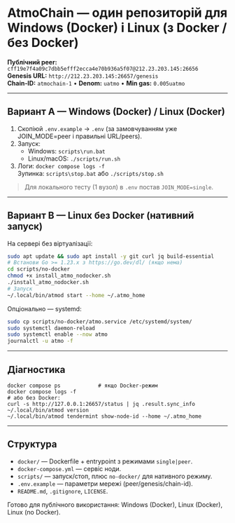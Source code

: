 # AtmoChain — один репозиторій для Windows (Docker) і Linux (з Docker / без Docker)

**Публічний peer:** `cff19e7f4a09c7dbb5efff2ecca4e70b936a5f07@212.23.203.145:26656`  
**Genesis URL:** `http://212.23.203.145:26657/genesis`  
**Chain‑ID:** `atmochain-1` • **Denom:** `uatmo` • **Min gas:** `0.005uatmo`

---

## Вариант A — Windows (Docker) / Linux (Docker)

1) Скопіюй `.env.example` → `.env` (за замовчуванням уже JOIN_MODE=peer і правильні URL/peers).
2) Запуск:
   - Windows: `scripts\run.bat`
   - Linux/macOS: `./scripts/run.sh`
3) Логи: `docker compose logs -f`  
   Зупинка: `scripts\stop.bat` або `./scripts/stop.sh`

> Для локального тесту (1 вузол) в `.env` постав `JOIN_MODE=single`.

---

## Вариант B — Linux **без Docker** (нативний запуск)

На сервері без віртуалізації:
```bash
sudo apt update && sudo apt install -y git curl jq build-essential
# Встанови Go >= 1.23.x з https://go.dev/dl/ (якщо нема)
cd scripts/no-docker
chmod +x install_atmo_nodocker.sh
./install_atmo_nodocker.sh
# Запуск
~/.local/bin/atmod start --home ~/.atmo_home
```
Опціонально — systemd:
```bash
sudo cp scripts/no-docker/atmo.service /etc/systemd/system/
sudo systemctl daemon-reload
sudo systemctl enable --now atmo
journalctl -u atmo -f
```

---

## Діагностика
```
docker compose ps            # якщо Docker-режим
docker compose logs -f
# або без Docker:
curl -s http://127.0.0.1:26657/status | jq .result.sync_info
~/.local/bin/atmod version
~/.local/bin/atmod tendermint show-node-id --home ~/.atmo_home
```

---

## Структура
- `docker/` — Dockerfile + entrypoint з режимами `single|peer`.
- `docker-compose.yml` — сервіс ноди.
- `scripts/` — запуск/стоп, плюс `no-docker/` для нативного режиму.
- `.env.example` — параметри мережі (peer/genesis/chain-id).
- `README.md`, `.gitignore`, `LICENSE`.

Готово для публічного використання: Windows (Docker), Linux (Docker), Linux (no Docker).
